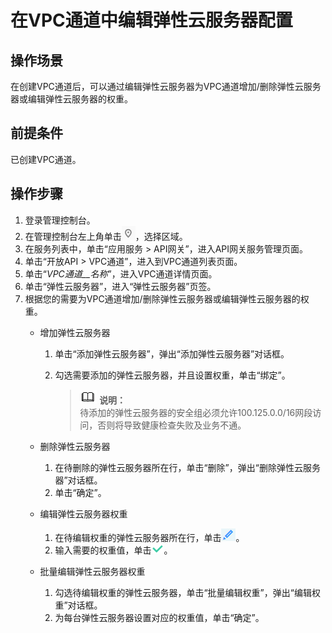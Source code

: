 # 在VPC通道中编辑弹性云服务器配置<a name="apig-zh-ug-180502087"></a>

## 操作场景<a name="section199851514132615"></a>

在创建VPC通道后，可以通过编辑弹性云服务器为VPC通道增加/删除弹性云服务器或编辑弹性云服务器的权重。

## 前提条件<a name="section22976211264"></a>

已创建VPC通道。

## 操作步骤<a name="section1851191713512"></a>

1.  登录管理控制台。
2.  在管理控制台左上角单击![](figures/icon-region.png)，选择区域。
3.  在服务列表中，单击“应用服务 \> API网关”，进入API网关服务管理页面。
4.  单击“开放API \> VPC通道”，进入到VPC通道列表页面。
5.  单击“_VPC通道__名称_”，进入VPC通道详情页面。
6.  单击“弹性云服务器”，进入“弹性云服务器”页签。
7.  根据您的需要为VPC通道增加/删除弹性云服务器或编辑弹性云服务器的权重。
    -   增加弹性云服务器
        1.  单击“添加弹性云服务器”，弹出“添加弹性云服务器”对话框。
        2.  勾选需要添加的弹性云服务器，并且设置权重，单击“绑定”。

            >![](public_sys-resources/icon-note.gif) **说明：**   
            >待添加的弹性云服务器的安全组必须允许100.125.0.0/16网段访问，否则将导致健康检查失败及业务不通。  


    -   删除弹性云服务器
        1.  在待删除的弹性云服务器所在行，单击“删除”，弹出“删除弹性云服务器”对话框。
        2.  单击“确定”。

    -   编辑弹性云服务器权重
        1.  在待编辑权重的弹性云服务器所在行，单击![](figures/icon-edit01.png)。
        2.  输入需要的权重值，单击![](figures/icon-right.png)。

    -   批量编辑弹性云服务器权重
        1.  勾选待编辑权重的弹性云服务器，单击“批量编辑权重”，弹出“编辑权重”对话框。
        2.  为每台弹性云服务器设置对应的权重值，单击“确定”。



